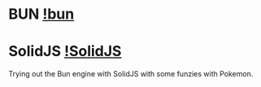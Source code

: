 # BUN [!bun](https://bun.sh/logo@2x.png)
# SolidJS [!SolidJS](https://www.solidjs.com/assets/logo.123b04bc.svg)

Trying out the Bun engine with SolidJS with some funzies with Pokemon.
